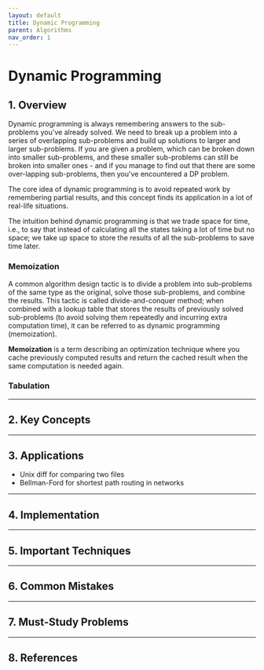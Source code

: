 ```yaml
---
layout: default
title: Dynamic Programming
parent: Algorithms
nav_order: 1
---
```


# Dynamic Programming

## **1. Overview**

Dynamic programming is always remembering answers to the sub-problems you've already solved. We need to break up a problem into a series of overlapping sub-problems and build up solutions to larger and larger sub-problems. If you are given a problem, which can be broken down into smaller sub-problems, and these smaller sub-problems can still be broken into smaller ones - and if you manage to find out that there are some over-lapping sub-problems, then you've encountered a DP problem.

The core idea of dynamic programming is to avoid repeated work by remembering partial results, and this concept finds its application in a lot of real-life situations.

The intuition behind dynamic programming is that we trade space for time, i.e., to say that instead of calculating all the states taking a lot of time but no space; we take up space to store the results of all the sub-problems to save time later.

### Memoization

A common algorithm design tactic is to divide a problem into sub-problems of the same type as the original, solve those sub-problems, and combine the results. This tactic is called divide-and-conquer method; when combined with a lookup table that stores the results of previously solved sub-problems (to avoid solving them repeatedly and incurring extra computation time), it can be referred to as dynamic programming (memoization).

**Memoization** is a term describing an optimization technique where you cache previously computed results and return the cached result when the same computation is needed again.

### Tabulation

---

## **2. Key Concepts**

---

## **3. Applications**
    
* Unix diff for comparing two files
* Bellman-Ford for shortest path routing in networks

---

## **4. Implementation**

---

## **5. Important Techniques**

---

## **6. Common Mistakes**

---

## **7. Must-Study Problems**

---

## **8. References**
